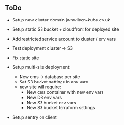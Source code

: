 
## ToDo

- Setup new cluster domain jwnwilson-kube.co.uk
- Setup static S3 bucket + cloudfront for deployed site
- Add restricted service account to cluster / env vars
- Test deployment cluster -> S3
- Fix static site

- Setup multi-site deployment:
  - New cms -> database per site
  - Set S3 bucket settings in env vars
  - new site will require:
    - New cms container with new env vars
    - New DB env vars
    - New S3 bucket env vars
    - New S3 bucket terraform settings

- Setup sentry on client